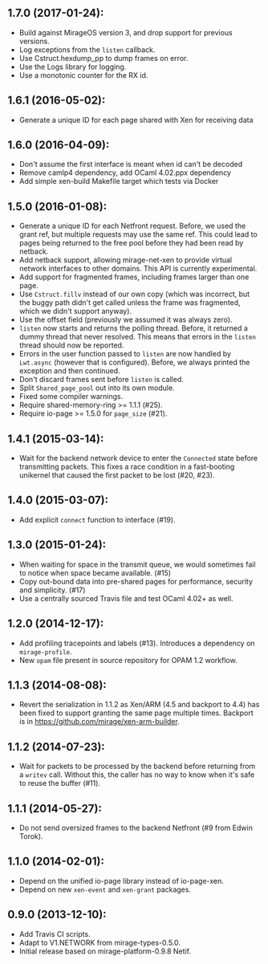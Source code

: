 ## 1.7.0 (2017-01-24):

* Build against MirageOS version 3, and drop support for previous versions.
* Log exceptions from the `listen` callback.
* Use Cstruct.hexdump_pp to dump frames on error.
* Use the Logs library for logging.
* Use a monotonic counter for the RX id.

## 1.6.1 (2016-05-02):

* Generate a unique ID for each page shared with Xen for receiving data

## 1.6.0 (2016-04-09):

* Don't assume the first interface is meant when id can't be decoded
* Remove camlp4 dependency, add OCaml 4.02.ppx dependency
* Add simple xen-build Makefile target which tests via Docker

## 1.5.0 (2016-01-08):

* Generate a unique ID for each Netfront request. Before, we used
  the grant ref, but multiple requests may use the same ref. This could
  lead to pages being returned to the free pool before they had been
  read by netback.
* Add netback support, allowing mirage-net-xen to provide virtual
  network interfaces to other domains. This API is currently
  experimental.
* Add support for fragmented frames, including frames larger than one
  page.
* Use `Cstruct.fillv` instead of our own copy (which was incorrect, but
  the buggy path didn't get called unless the frame was fragmented,
  which we didn't support anyway).
* Use the offset field (previously we assumed it was always zero).
* `listen` now starts and returns the polling thread. Before, it
  returned a dummy thread that never resolved. This means that errors in
  the `listen` thread should now be reported.
* Errors in the user function passed to `listen` are now handled by
  `Lwt.async` (however that is configured). Before, we always printed
  the exception and then continued.
* Don't discard frames sent before `listen` is called.
* Split `Shared_page_pool` out into its own module.
* Fixed some compiler warnings.
* Require shared-memory-ring >= 1.1.1 (#25).
* Require io-page >= 1.5.0 for `page_size` (#21).

## 1.4.1 (2015-03-14):
* Wait for the backend network device to enter the `Connected` state
  before transmitting packets.  This fixes a race condition in a
  fast-booting unikernel that caused the first packet to be lost (#20, #23).

## 1.4.0 (2015-03-07):
* Add explicit `connect` function to interface (#19).

## 1.3.0 (2015-01-24):
* When waiting for space in the transmit queue, we would sometimes fail
  to notice when space became available. (#15)
* Copy out-bound data into pre-shared pages for performance, security
  and simplicity. (#17)
* Use a centrally sourced Travis file and test OCaml 4.02+ as well.

## 1.2.0 (2014-12-17):
* Add profiling tracepoints and labels (#13).
  Introduces a dependency on `mirage-profile`.
* New `opam` file present in source repository for OPAM 1.2 workflow.

## 1.1.3 (2014-08-08):
* Revert the serialization in 1.1.2 as Xen/ARM (4.5 and backport to 4.4)
  has been fixed to support granting the same page multiple times.
  Backport is in https://github.com/mirage/xen-arm-builder.

## 1.1.2 (2014-07-23):
* Wait for packets to be processed by the backend before returning from
  a `writev` call. Without this, the caller has no way to know when
  it's safe to reuse the buffer (#11).

## 1.1.1 (2014-05-27):
* Do not send oversized frames to the backend Netfront (#9 from Edwin Torok).

## 1.1.0 (2014-02-01):
* Depend on the unified io-page library instead of io-page-xen.
* Depend on new `xen-event` and `xen-grant` packages.

## 0.9.0 (2013-12-10):
* Add Travis CI scripts.
* Adapt to V1.NETWORK from mirage-types-0.5.0.
* Initial release based on mirage-platform-0.9.8 Netif.
